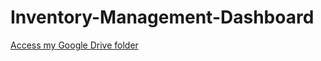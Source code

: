 # Inventory-Management-Dashboard
[Access my Google Drive folder](https://drive.google.com/drive/folders/1exM9Mozol7OVmx9eVh7HRacgJ9NjM66n?usp=sharing)
